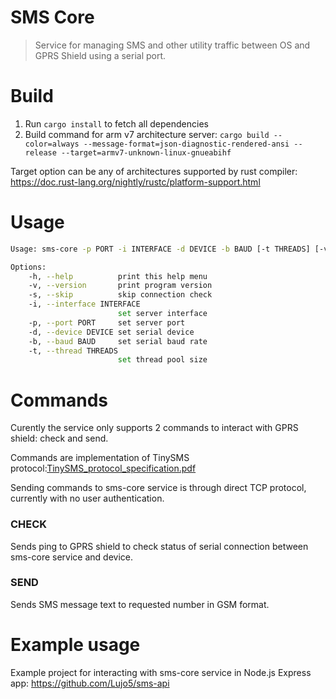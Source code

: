 # SMS Core
> Service for managing SMS and other utility traffic between OS and GPRS Shield using a serial port.

# Build
1. Run `cargo install` to fetch all dependencies
2. Build command for arm v7 architecture server: `cargo build --color=always --message-format=json-diagnostic-rendered-ansi --release --target=armv7-unknown-linux-gnueabihf`

Target option can be any of architectures supported by rust compiler:
https://doc.rust-lang.org/nightly/rustc/platform-support.html

# Usage
```sh
Usage: sms-core -p PORT -i INTERFACE -d DEVICE -b BAUD [-t THREADS] [-v|-h|-s]

Options:
    -h, --help          print this help menu
    -v, --version       print program version
    -s, --skip          skip connection check
    -i, --interface INTERFACE
                        set server interface
    -p, --port PORT     set server port
    -d, --device DEVICE set serial device
    -b, --baud BAUD     set serial baud rate
    -t, --thread THREADS
                        set thread pool size
```

# Commands
Curently the service only supports 2 commands to interact with GPRS shield: check and send.

Commands are implementation of TinySMS protocol:[TinySMS_protocol_specification.pdf](https://github.com/Lujo5/sms-core/blob/master/resources/TinySMS_protocol_specification.pdf)

Sending commands to sms-core service is through direct TCP protocol, currently with no user authentication.

### CHECK
Sends ping to GPRS shield to check status of serial connection between sms-core service and device.

### SEND
Sends SMS message text to requested number in GSM format.

# Example usage
Example project for interacting with sms-core service in Node.js Express app: https://github.com/Lujo5/sms-api